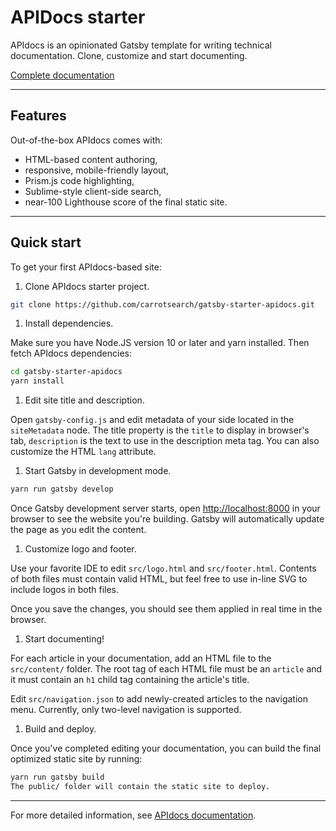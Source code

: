 # APIDocs starter

APIdocs is an opinionated Gatsby template for writing technical documentation. Clone, customize and start documenting.

[Complete documentation](https://carrotsearch.github.io/apidocs/)

---

## Features

Out-of-the-box APIdocs comes with:

* HTML-based content authoring,
* responsive, mobile-friendly layout,
* Prism.js code highlighting,
* Sublime-style client-side search,
* near-100 Lighthouse score of the final static site.

----

## Quick start

To get your first APIdocs-based site:

1. Clone APIdocs starter project.

```bash
git clone https://github.com/carrotsearch/gatsby-starter-apidocs.git
```

1. Install dependencies.

Make sure you have Node.JS version 10 or later and yarn installed. Then fetch APIdocs dependencies:

```bash
cd gatsby-starter-apidocs
yarn install
```

1. Edit site title and description.

Open `gatsby-config.js` and edit metadata of your side located in the `siteMetadata` node. The title property is the `title` to display in browser's tab, `description` is the text to use in the description meta tag. You can also customize the HTML `lang` attribute.

1. Start Gatsby in development mode.

```bash
yarn run gatsby develop
```

Once Gatsby development server starts, open [http://localhost:8000](http://localhost:8000) in your browser to see the website you're building. Gatsby will automatically update the page as you edit the content.

1. Customize logo and footer.

Use your favorite IDE to edit `src/logo.html` and `src/footer.html`. Contents of both files must contain valid HTML, but feel free to use in-line SVG to include logos in both files.

Once you save the changes, you should see them applied in real time in the browser.

1. Start documenting!

For each article in your documentation, add an HTML file to the `src/content/` folder. The root tag of each HTML file must be an `article` and it must contain an `h1` child tag containing the article's title.

Edit `src/navigation.json` to add newly-created articles to the navigation menu. Currently, only two-level navigation is supported.

1. Build and deploy.

Once you've completed editing your documentation, you can build the final optimized static site by running:

```bash
yarn run gatsby build
The public/ folder will contain the static site to deploy.
```

---

For more detailed information, see [APIdocs documentation](https://carrotsearch.github.io/apidocs/). 